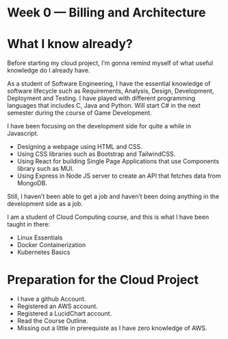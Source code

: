 # **Week 0 — Billing and Architecture**

# What I know already?

Before starting my cloud project, I’m gonna remind myself of what useful knowledge do I already have.

As a student of Software Engineering, I have the essential knowledge of software lifecycle such as Requirements, Analysis, Design, Development, Deployment and Testing. I have played with different programming languages that includes C, Java and Python. Will start C# in the next semester during the course of Game Development.

I have been focusing on the development side for quite a while in Javascript.

- Designing a webpage using HTML and CSS.
- Using CSS libraries such as Bootstrap and TailwindCSS.
- Using React for building Single Page Applications that use Components library such as MUI.
- Using Express in Node JS server to create an API that fetches data from MongoDB.

Still, I haven’t been able to get a job and haven’t been doing anything in the development side as a job.

I am a student of Cloud Computing course, and this is what I have been taught in there:

- Linux Essentials
- Docker Containerization
- Kubernetes Basics

# Preparation for the Cloud Project

- I have a github Account.
- Registered an AWS account.
- Registered a LucidChart account.
- Read the Course Outline.
- Missing out a little in prerequiste as I have zero knowledge of AWS.
